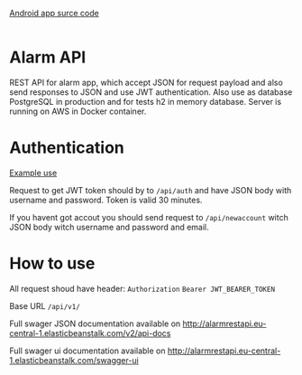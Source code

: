 [Android app surce code](https://github.com/Kamil-IT/alarm-app)

[![<CircleCI>](https://circleci.com/gh/Kamil-IT/alarm-api/tree/master.svg?style=svg)](https://circleci.com/gh/Kamil-IT/alarm-api/tree/master)

# Alarm API
REST API for alarm app, which accept JSON for request payload and also send responses to JSON and use JWT authentication. 
Also use as database PostgreSQL in production and for tests h2 in memory database. Server is running on AWS in Docker container.

# Authentication
[Example use](https://github.com/Kamil-IT/clock-api/blob/master/src/test/java/com/clock/clockapi/controller/AuthController.http)

Request to get JWT token should by to ```/api/auth``` and have JSON body with username and password.
Token is valid 30 minutes.

If you havent got accout you should send request to ```/api/newaccount``` witch JSON body witch username and password and email.

# How to use
All request shoud have header: 
 ```Authorization```  ```Bearer JWT_BEARER_TOKEN ```

Base URL ```/api/v1/```

Full swager JSON documentation available on http://alarmrestapi.eu-central-1.elasticbeanstalk.com/v2/api-docs

Full swager ui documentation available on http://alarmrestapi.eu-central-1.elasticbeanstalk.com/swagger-ui

